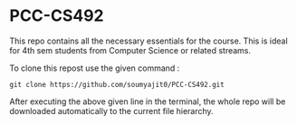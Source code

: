 # PCC-CS492
This repo contains all the necessary essentials for the course. This is ideal for 4th sem students from Computer Science or related streams.

To clone this repost use the given command :
```
git clone https://github.com/soumyajit0/PCC-CS492.git
```

After executing the above given line in the terminal, the whole repo will be downloaded automatically to the current file hierarchy.
